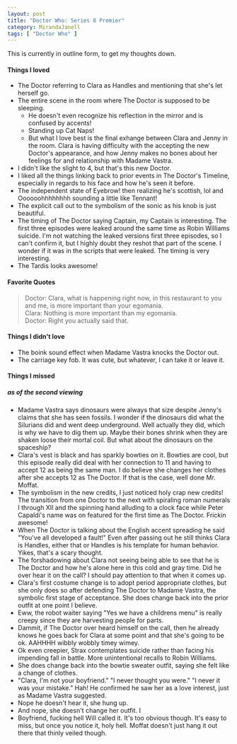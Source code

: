 ```yaml
---
layout: post
title: "Doctor Who: Series 8 Premier"
category: MirandaJanell
tags: [ "Doctor Who" ]
---
```

This is currently in outline form, to get my thoughts down.

#### Things I loved

* The Doctor referring to Clara as Handles and mentioning that she's let herself go.
* The entire scene in the room where The Doctor is supposed to be sleeping.
  * He doesn't even recognize his reflection in the mirror and is confused by accents!
  * Standing up Cat Naps!
  * But what I love best is the final exhange between Clara and Jenny in the room. Clara is having difficulty with the accepting the new Doctor's appearance, and how Jenny makes no bones about her feelings for and relationship with Madame Vastra.
* I didn't like the slight to 4, but that's this new Doctor.
* I liked all the things linking back to prior events in The Doctor's Timeline, especially in regards to his face and how he's seen it before.
* The independent state of Eyebrow! then realizing he's scottish, lol and Oooooohhhhhhhh sounding a little like Tennant!
* The explicit call out to the symbolism of the sonic as his knob is just beautiful.
* The timing of The Doctor saying Captain, my Captain is interesting. The first three episodes were leaked around the same time as Robin Williams suicide. I'm not watching the leaked versions first three episodes, so I can't confirm it, but I highly doubt they reshot that part of the scene. I wonder if it was in the scripts that were leaked. The timing is very interesting.
* The Tardis looks awesome!


#### Favorite Quotes

> Doctor: Clara, what is happening right now, in this restaurant to you and me, is more important than your egomania.  
Clara: Nothing is more important than my egomania.  
Doctor: Right you actually said that.  


#### Things I didn't love

* The boink sound effect when Madame Vastra knocks the Doctor out.
* The carriage key fob. It was cute, but whatever, I can take it or leave it.


#### Things I missed 

##### as of the second viewing

* Madame Vastra says dinosaurs were always that size despite Jenny's claims that she has seen fossils. I wonder if the dinosaurs did what the Silurians did and went deep underground. Well actually they did, which is why we have to dig them up. Maybe their bones shrink when they are shaken loose their mortal coil. But what about the dinosaurs on the spaceship? 
* Clara's vest is black and has sparkly bowties on it. Bowties are cool, but this episode really did deal with her connection to 11 and having to accept 12 as being the same man. I do believe she changes her clothes after she accepts 12 as The Doctor. If that is the case, well done Mr. Moffat.
* The symbolism in the new credits, I just noticed holy crap new credits! The transition from one Doctor to the next with spiraling roman numerals I through XII and the spinning hand alluding to a clock face while Peter Capaldi's name was on featured for the first time as The Doctor. Frickin awesome!
* When The Doctor is talking about the English accent spreading he said "You've all developed a fault!" Even after passing out he still thinks Clara is Handles, either that or Handles is his template for human behavior. Yikes, that's a scary thought.
* The forshadowing about Clara not seeing being able to see that he is The Doctor and how he's alone here in this cold and gray time. Did he over hear it on the call? I should pay attention to that when it comes up.
* Clara's first costume change is to adopt period appropriate clothes, but she only does so after defending The Doctor to Madame Vastra, the symbolic first stage of acceptance. She does change back into the prior outfit at one point I believe.
* Eww, the robot waiter saying "Yes we have a childrens menu" is really creepy since they are harvesting people for parts. 
* Dammit, if The Doctor over heard himself on the call, then he already knows he goes back for Clara at some point and that she's going to be ok. AAHHHH wibbly wobbly timey wimey.
* Ok even creepier, Strax contemplates suicide rather than facing his impending fall in battle. More unintentional recalls to Robin Williams.
* She does change back into the bowtie sweater outfit, saying she felt like a change of clothes.
* "Clara, I'm not your boyfriend." "I never thought you were." "I never it was your mistake." Hah! He confirmed he saw her as a love interest, just as Madame Vastra suggested.
* Nope he doesn't hear it, she hung up. 
* And nope, she doesn't change her outfit. I 
* Boyfriend, fucking hell Will called it. It's too obvious though. It's easy to miss, but once you notice it, holy hell. Moffat doesn't just hang it out there that thinly veiled though.
